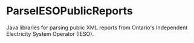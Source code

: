 ParseIESOPublicReports
======================

Java libraries for parsing public XML reports from Ontario's Independent Electricity System Operator (IESO).
